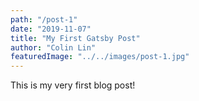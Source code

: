 ```yaml
---
path: "/post-1"
date: "2019-11-07"
title: "My First Gatsby Post"
author: "Colin Lin"
featuredImage: "../../images/post-1.jpg"
---
```


This is my very first blog post!
